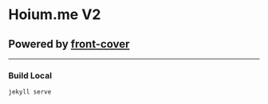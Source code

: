 # Hoium.me V2

## Powered by [front-cover](https://github.com/dashingcode/front-cover)

---

### **Build Local**

```sh
jekyll serve
```
